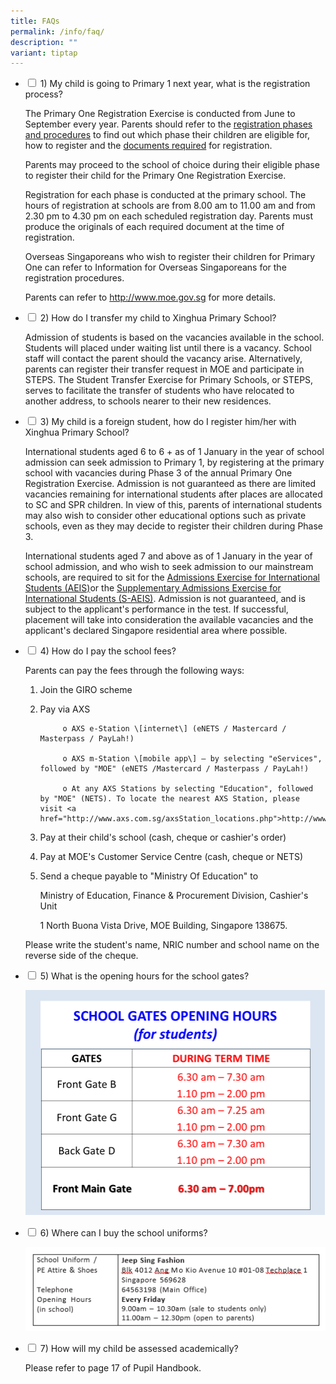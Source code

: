 ```yaml
---
title: FAQs
permalink: /info/faq/
description: ""
variant: tiptap
---
```

<ul class="jekyllcodex_accordion">
	<li>
	<input type="checkbox" id="accordion1">
		<label for="accordion1">1) My child is going to Primary 1 next year, what is the registration process?</label>
		<div>
			<p> The Primary One Registration Exercise is conducted from June to September every year. Parents should refer to the <a href="https://www.moe.gov.sg/admissions/primary-one-registration/phases">registration phases and procedures</a> to find out which phase their children are eligible for, how to register and the <a href="https://www.moe.gov.sg/admissions/primary-one-registration/required-documents-for-primary-one-registration-exercise">documents required</a> for registration. 

  
Parents may proceed to the school of choice during their eligible phase to register their child for the Primary One Registration Exercise. 

  
Registration for each phase is conducted at the primary school. The hours of registration at schools are from 8.00 am to 11.00 am and from 2.30 pm to 4.30 pm on each scheduled registration day. Parents must produce the originals of each required document at the time of registration. 

  
Overseas Singaporeans who wish to register their children for Primary One can refer to Information for Overseas Singaporeans for the registration procedures. 

  
Parents can refer to <a href="http://www.moe.gov.sg">http://www.moe.gov.sg</a> for more details.</p>
		</div>
	</li>
<li>
	<input type="checkbox" id="accordion2">
	<label for="accordion2">2) How do I transfer my child to Xinghua Primary School?</label>
	<div>
		<p>Admission of students is based on the vacancies available in the school. Students will placed under waiting list until there is a vacancy. School staff will contact the parent should the vacancy arise. Alternatively, parents can register their transfer request in MOE and participate in STEPS. The Student Transfer Exercise for Primary Schools, or STEPS, serves to facilitate the transfer of students who have relocated to another address, to schools nearer to their new residences.</p>
	</div>
	</li>
	<li>
		<input type="checkbox" id="accordion3">
		<label for="accordion3">3) My child is a foreign student, how do I register him/her with Xinghua Primary School?</label>
		<div>
			<p>International students aged 6 to 6 + as of 1 January in the year of school admission can seek admission to Primary 1, by registering at the primary school with vacancies during Phase 3 of the annual Primary One Registration Exercise. Admission is not guaranteed as there are limited vacancies remaining for international students after places are allocated to SC and SPR children. In view of this, parents of international students may also wish to consider other educational options such as private schools, even as they may decide to register their children during Phase 3. 

  
International students aged 7 and above as of 1 January in the year of school admission, and who wish to seek admission to our mainstream schools, are required to sit for the <a href="https://www.moe.gov.sg/admissions/international-students/admissions-exercise">Admissions Exercise for International Students (AEIS)</a>or the <a href="https://www.moe.gov.sg/admissions/international-students/supplementary-admissions-exercise">Supplementary Admissions Exercise for International Students (S-AEIS)</a>. Admission is not guaranteed, and is subject to the applicant's performance in the test. If successful, placement will take into consideration the available vacancies and the applicant's declared Singapore residential area where possible.</p>
		</div>
	</li>
<li>
	<input type="checkbox" id="accordion4">
	<label for="accordion4">4) How do I pay the school fees?</label> 
	<div>   
		<p> Parents can pay the fees through the following ways:   
  

1. Join the GIRO scheme   
  

2. Pay via AXS 

            o AXS e-Station \[internet\] (eNETS / Mastercard / Masterpass / PayLah!) 

            o AXS m-Station \[mobile app\] – by selecting "eServices", followed by "MOE" (eNETS /Mastercard / Masterpass / PayLah!) 

            o At any AXS Stations by selecting "Education", followed by "MOE" (NETS). To locate the nearest AXS Station, please visit <a href="http://www.axs.com.sg/axsStation_locations.php">http://www.axs.com.sg/axsStation_locations.php</a> 
  

3. Pay at their child's school (cash, cheque or cashier's order) 

  
4. Pay at MOE's Customer Service Centre (cash, cheque or NETS) 

  
5. Send a cheque payable to "Ministry Of Education" to 

    Ministry of Education, Finance &amp; Procurement Division, Cashier's Unit 

    1 North Buona Vista Drive, MOE Building, Singapore 138675. 

  

Please write the student's name, NRIC number and school name on the reverse side of the cheque.</p>
	</div>
</li>  
<li>
	<input type="checkbox" id="accordion5">
	<label for="accordion5">5) What is the opening hours for the school gates?</label>
	<div>  
		<p>
			<img src="/images/Administration/School%20Gates%20Opening%20Hours.png"></p>  
	</div>
</li>
<li> 
	<input type="checkbox" id="accordion6">
	<label for="accordion6">6) Where can I buy the school uniforms?</label> 
	<div> 
		<p>
			<img src="/images/Administration/Jeep%20Sing%20Fashion.png"></p> 
	</div>
</li>
<li>  
    <input type="checkbox" id="accordion7">  
    <label for="accordion7">7) How will my child be assessed academically?</label>  
    <div>  
      <p>Please refer to page 17 of Pupil Handbook.</p>  
    </div>  
</li>  
</ul>